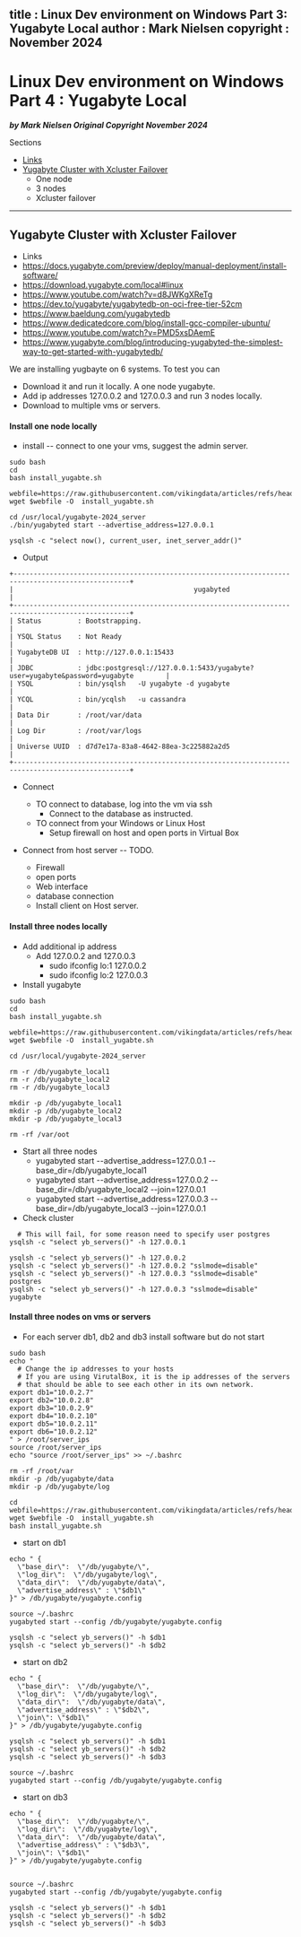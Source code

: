 title : Linux Dev environment on Windows Part 3: Yugabyte Local
author : Mark Nielsen
copyright : November 2024
---


Linux Dev environment on Windows Part 4 : Yugabyte Local
==============================

_**by Mark Nielsen
Original Copyright November 2024**_

Sections
* [Links](#links)
* [Yugabyte Cluster with Xcluster Failover](#y)
  * One node
  * 3 nodes
  * Xcluster failover

* * *
<a name=y></a>Yugabyte Cluster with Xcluster Failover
-----
* Links
* https://docs.yugabyte.com/preview/deploy/manual-deployment/install-software/
* https://download.yugabyte.com/local#linux
* https://www.youtube.com/watch?v=d8JWKgXReTg
* https://dev.to/yugabyte/yugabytedb-on-oci-free-tier-52cm
* https://www.baeldung.com/yugabytedb
* https://www.dedicatedcore.com/blog/install-gcc-compiler-ubuntu/
* https://www.youtube.com/watch?v=PMD5xsDAemE
* https://www.yugabyte.com/blog/introducing-yugabyted-the-simplest-way-to-get-started-with-yugabytedb/

We are installing yugbayte on 6 systems. To test you can
* Download it and run it locally. A one node yugabyte.
* Add ip addresses 127.0.0.2 and 127.0.0.3 and run 3 nodes locally.
* Download to multiple vms or servers. 

#### Install one node locally

* install -- connect to one your vms, suggest the admin server. 
```
sudo bash
cd
bash install_yugabte.sh

webfile=https://raw.githubusercontent.com/vikingdata/articles/refs/heads/main/linux/vm/Linux_dev_under_VirtualBox_part3/install_yugabte.sh
wget $webfile -O  install_yugabte.sh

cd /usr/local/yugabyte-2024_server
./bin/yugabyted start --advertise_address=127.0.0.1

ysqlsh -c "select now(), current_user, inet_server_addr()"

```

* Output
```
+---------------------------------------------------------------------------------------------------+
|                                             yugabyted                                             |
+---------------------------------------------------------------------------------------------------+
| Status         : Bootstrapping.                                                                   |
| YSQL Status    : Not Ready                                                                        |
| YugabyteDB UI  : http://127.0.0.1:15433                                                           |
| JDBC           : jdbc:postgresql://127.0.0.1:5433/yugabyte?user=yugabyte&password=yugabyte        |
| YSQL           : bin/ysqlsh   -U yugabyte -d yugabyte                                             |
| YCQL           : bin/ycqlsh   -u cassandra                                                        |
| Data Dir       : /root/var/data                                                                   |
| Log Dir        : /root/var/logs                                                                   |
| Universe UUID  : d7d7e17a-83a8-4642-88ea-3c225882a2d5                                             |
+---------------------------------------------------------------------------------------------------+
```

* Connect
    * TO connect to database, log into the vm via ssh
        * Connect to the database  as instructed.
    * TO connect from your Windows or Linux Host
        * Setup firewall on host and open ports in Virtual Box

* Connect from host server -- TODO. 
   * Firewall
   * open ports
   * Web interface
   * database connection
   * Install client on Host server. 


#### Install three nodes locally
* Add additional ip address
    * Add 127.0.0.2 and 127.0.0.3
        * sudo ifconfig lo:1 127.0.0.2
        * sudo ifconfig lo:2 127.0.0.3
* Install yugabyte
```
sudo bash
cd
bash install_yugabte.sh

webfile=https://raw.githubusercontent.com/vikingdata/articles/refs/heads/main/linux/vm/Linux_dev_under_VirtualBox_part3/install_yugabte.sh
wget $webfile -O  install_yugabte.sh

cd /usr/local/yugabyte-2024_server

rm -r /db/yugabyte_local1
rm -r /db/yugabyte_local2
rm -r /db/yugabyte_local3

mkdir -p /db/yugabyte_local1
mkdir -p /db/yugabyte_local2
mkdir -p /db/yugabyte_local3

rm -rf /var/oot

```
* Start all three nodes
    * yugabyted start --advertise_address=127.0.0.1 --base_dir=/db/yugabyte_local1
    * yugabyted start --advertise_address=127.0.0.2 --base_dir=/db/yugabyte_local2 --join=127.0.0.1
    * yugabyted start --advertise_address=127.0.0.3 --base_dir=/db/yugabyte_local3 --join=127.0.0.1
* Check cluster
```
  # This will fail, for some reason need to specify user postgres
ysqlsh -c "select yb_servers()" -h 127.0.0.1

ysqlsh -c "select yb_servers()" -h 127.0.0.2 
ysqlsh -c "select yb_servers()" -h 127.0.0.2 "sslmode=disable" 
ysqlsh -c "select yb_servers()" -h 127.0.0.3 "sslmode=disable" postgres
ysqlsh -c "select yb_servers()" -h 127.0.0.3 "sslmode=disable" yugabyte
```

#### Install three nodes on vms or servers

* For each server db1, db2 and db3 install software but do not start
```
sudo bash
echo "
  # Change the ip addresses to your hosts
  # If you are using VirutalBox, it is the ip addresses of the servers
  # that should be able to see each other in its own network.
export db1="10.0.2.7"
export db2="10.0.2.8"
export db3="10.0.2.9"
export db4="10.0.2.10"
export db5="10.0.2.11"
export db6="10.0.2.12"
" > /root/server_ips
source /root/server_ips
echo "source /root/server_ips" >> ~/.bashrc

rm -rf /root/var
mkdir -p /db/yugabyte/data
mkdir -p /db/yugabyte/log

cd
webfile=https://raw.githubusercontent.com/vikingdata/articles/refs/heads/main/linux/vm/Linux_dev_under_VirtualBox_part3/install_yugabte.sh
wget $webfile -O  install_yugabte.sh
bash install_yugabte.sh
```
* start on db1
```
echo " {
  \"base_dir\":  \"/db/yugabyte/\",
  \"log_dir\":  \"/db/yugabyte/log\",
  \"data_dir\":  \"/db/yugabyte/data\",
  \"advertise_address\" : \"$db1\"
}" > /db/yugabyte/yugabyte.config

source ~/.bashrc
yugabyted start --config /db/yugabyte/yugabyte.config

ysqlsh -c "select yb_servers()" -h $db1
ysqlsh -c "select yb_servers()" -h $db2

```
* start on db2
```
echo " {
  \"base_dir\":  \"/db/yugabyte/\",
  \"log_dir\":  \"/db/yugabyte/log\",
  \"data_dir\":  \"/db/yugabyte/data\",
  \"advertise_address\" : \"$db2\",
  \"join\": \"$db1\"
}" > /db/yugabyte/yugabyte.config

ysqlsh -c "select yb_servers()" -h $db1
ysqlsh -c "select yb_servers()" -h $db2
ysqlsh -c "select yb_servers()" -h $db3

source ~/.bashrc
yugabyted start --config /db/yugabyte/yugabyte.config
```

* start on db3
```
echo " {
  \"base_dir\":  \"/db/yugabyte/\",
  \"log_dir\":  \"/db/yugabyte/log\",
  \"data_dir\":  \"/db/yugabyte/data\",
  \"advertise_address\" : \"$db3\",
  \"join\": \"$db1\"
}" > /db/yugabyte/yugabyte.config
	  

source ~/.bashrc
yugabyted start --config /db/yugabyte/yugabyte.config

ysqlsh -c "select yb_servers()" -h $db1
ysqlsh -c "select yb_servers()" -h $db2
ysqlsh -c "select yb_servers()" -h $db3

```
